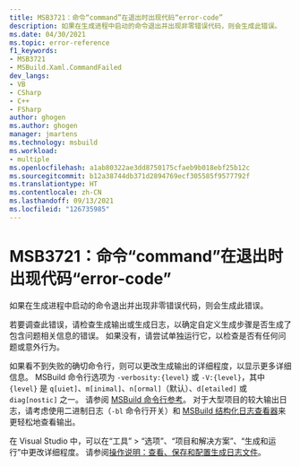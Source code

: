```yaml
---
title: MSB3721：命令“command”在退出时出现代码“error-code”
description: 如果在生成进程中启动的命令退出并出现非零错误代码，则会生成此错误。
ms.date: 04/30/2021
ms.topic: error-reference
f1_keywords:
- MSB3721
- MSBuild.Xaml.CommandFailed
dev_langs:
- VB
- CSharp
- C++
- FSharp
author: ghogen
ms.author: ghogen
manager: jmartens
ms.technology: msbuild
ms.workload:
- multiple
ms.openlocfilehash: a1ab80322ae3dd8750175cfaeb9b018ebf25b12c
ms.sourcegitcommit: b12a38744db371d2894769ecf305585f9577792f
ms.translationtype: HT
ms.contentlocale: zh-CN
ms.lasthandoff: 09/13/2021
ms.locfileid: "126735985"
---
```

# <a name="msb3721-the-command-command-exited-with-code-error-code"></a>MSB3721：命令“command”在退出时出现代码“error-code”

如果在生成进程中启动的命令退出并出现非零错误代码，则会生成此错误。

若要调查此错误，请检查生成输出或生成日志，以确定自定义生成步骤是否生成了包含问题相关信息的错误。 如果没有，请尝试单独运行它，以检查是否有任何问题或意外行为。

如果看不到失败的确切命令行，则可以更改生成输出的详细程度，以显示更多详细信息。 MSBuild 命令行选项为 `-verbosity:{level}` 或 `-V:{level}`，其中 `{level}` 是 `q[uiet]`、`m[inimal]`、`n[ormal]`（默认）、`d[etailed]` 或 `diag[nostic]` 之一。 请参阅 [MSBuild 命令行参考](../msbuild-command-line-reference.md)。 对于大型项目的较大输出日志，请考虑使用二进制日志（`-bl` 命令行开关）和 [MSBuild 结构化日志查看器](https://msbuildlog.com/)来更轻松地查看输出。

在 Visual Studio 中，可以在“工具” > “选项”、“项目和解决方案”、“生成和运行”中更改详细程度。 请参阅[操作说明：查看、保存和配置生成日志文件](../../ide/how-to-view-save-and-configure-build-log-files.md#to-change-the-amount-of-information-included-in-the-build-log)。
